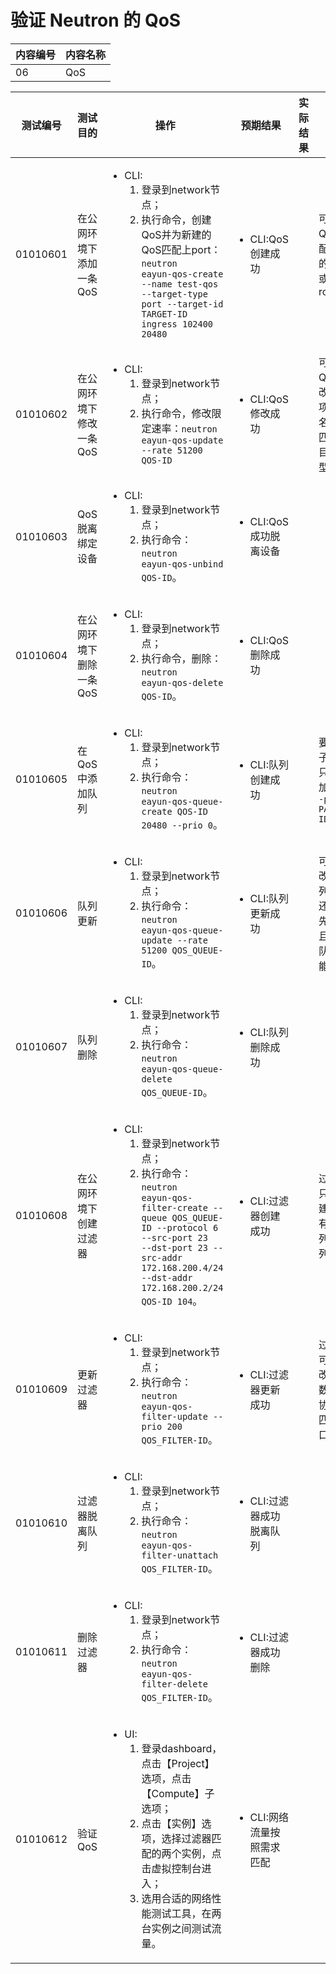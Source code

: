 # 验证 Neutron 的 QoS

|内容编号|内容名称|
|--------|--------|
|06|QoS|

|测试编号|测试目的|操作|预期结果|实际结果|备注|Rally/Tempest/None|
|--------|--------|----|--------|--------|----|------------------|
|01010601|在公网环境下添加一条QoS|<ul><li>CLI:<ol><li>登录到network节点；</li><li>执行命令，创建QoS并为新建的QoS匹配上port：<code>neutron eayun-qos-create --name test-qos --target-type port --target-id TARGET-ID ingress 102400 20480</code>|<ul><li>CLI:QoS创建成功||可以为QoS匹配对应的port或者router||
|01010602|在公网环境下修改一条QoS|<ul><li>CLI:<ol><li>登录到network节点；</li><li>执行命令，修改限定速率：<code>neutron eayun-qos-update --rate 51200 QOS-ID</code>|<ul><li>CLI:QoS修改成功||可以为QoS修改的选项还有名字，匹配的目标类型等||
|01010603|QoS脱离绑定设备|<ul><li>CLI:<ol><li>登录到network节点；</li><li>执行命令：<code>neutron eayun-qos-unbind QOS-ID</code>。|<ul><li>CLI:QoS成功脱离设备||||
|01010604|在公网环境下删除一条QoS|<ul><li>CLI:<ol><li>登录到network节点；</li><li>执行命令，删除：<code>neutron eayun-qos-delete QOS-ID</code>。|<ul><li>CLI:QoS删除成功||||
|01010605|在QoS中添加队列|<ul><li>CLI:<ol><li>登录到network节点；</li><li>执行命令：<code>neutron eayun-qos-queue-create QOS-ID 20480 --prio 0</code>。|<ul><li>CLI:队列创建成功||要创建子队列只需添加参数<code>--parent PARENT-ID</code>||
|01010606|队列更新|<ul><li>CLI:<ol><li>登录到network节点；</li><li>执行命令：<code>neutron eayun-qos-queue-update --rate 51200 QOS_QUEUE-ID</code>。|<ul><li>CLI:队列更新成功||可以修改的队列参数还有优先级等且默认队列不能更新||
|01010607|队列删除|<ul><li>CLI:<ol><li>登录到network节点；</li><li>执行命令：<code>neutron eayun-qos-queue-delete QOS_QUEUE-ID</code>。|<ul><li>CLI:队列删除成功||||
|01010608|在公网环境下创建过滤器|<ul><li>CLI:<ol><li>登录到network节点；</li><li>执行命令：<code>neutron eayun-qos-filter-create --queue QOS_QUEUE-ID --protocol 6 --src-port 23 --dst-port 23 --src-addr 172.168.200.4/24 --dst-addr 172.168.200.2/24 QOS-ID 104</code>。|<ul><li>CLI:过滤器创建成功||过滤器只能创建在没有子队列的队列中||
|01010609|更新过滤器|<ul><li>CLI:<ol><li>登录到network节点；</li><li>执行命令：<code>neutron eayun-qos-filter-update --prio 200 QOS_FILTER-ID</code>。|<ul><li>CLI:过滤器更新成功||过滤器可以修改的参数还有协议，匹配端口等||
|01010610|过滤器脱离队列|<ul><li>CLI:<ol><li>登录到network节点；</li><li>执行命令：<code>neutron eayun-qos-filter-unattach QOS_FILTER-ID</code>。|<ul><li>CLI:过滤器成功脱离队列||||
|01010611|删除过滤器|<ul><li>CLI:<ol><li>登录到network节点；</li><li>执行命令：<code>neutron eayun-qos-filter-delete QOS_FILTER-ID</code>。|<ul><li>CLI:过滤器成功删除||||
|01010612|验证QoS|<ul><li>UI:<ol><li>登录dashboard，点击【Project】选项，点击【Compute】子选项；</li><li>点击【实例】选项，选择过滤器匹配的两个实例，点击虚拟控制台进入；</li><li>选用合适的网络性能测试工具，在两台实例之间测试流量。|<ul><li>CLI:网络流量按照需求匹配||||









